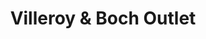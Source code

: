 ---
title: "Villeroy & Boch Outlet"
url: /mettlach/villeroy-und-boch-outlet/
shop: Haushaltsartikel
---